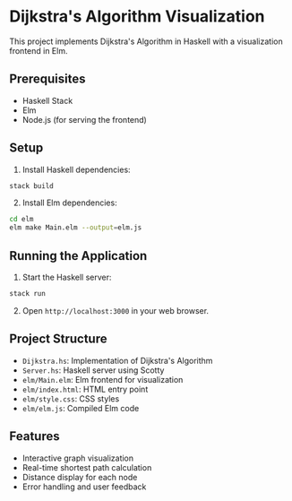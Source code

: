 # Dijkstra's Algorithm Visualization

This project implements Dijkstra's Algorithm in Haskell with a visualization frontend in Elm.

## Prerequisites

- Haskell Stack
- Elm
- Node.js (for serving the frontend)

## Setup

1. Install Haskell dependencies:
```bash
stack build
```

2. Install Elm dependencies:
```bash
cd elm
elm make Main.elm --output=elm.js
```

## Running the Application

1. Start the Haskell server:
```bash
stack run
```

2. Open `http://localhost:3000` in your web browser.

## Project Structure

- `Dijkstra.hs`: Implementation of Dijkstra's Algorithm
- `Server.hs`: Haskell server using Scotty
- `elm/Main.elm`: Elm frontend for visualization
- `elm/index.html`: HTML entry point
- `elm/style.css`: CSS styles
- `elm/elm.js`: Compiled Elm code

## Features

- Interactive graph visualization
- Real-time shortest path calculation
- Distance display for each node
- Error handling and user feedback 